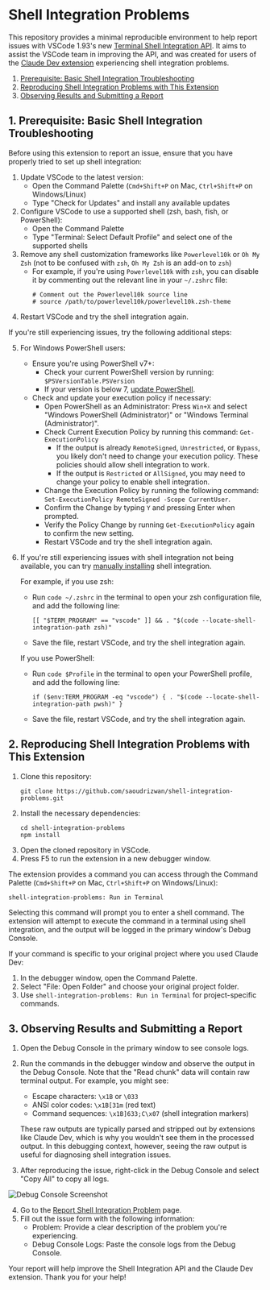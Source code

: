 # Shell Integration Problems

This repository provides a minimal reproducible environment to help report issues with VSCode 1.93's new [Terminal Shell Integration API](https://code.visualstudio.com/updates/v1_93#_terminal-shell-integration-api). It aims to assist the VSCode team in improving the API, and was created for users of the [Claude Dev extension](https://github.com/saoudrizwan/claude-dev) experiencing shell integration problems.

1. [Prerequisite: Basic Shell Integration Troubleshooting](#1-prerequisite-basic-shell-integration-troubleshooting)
2. [Reproducing Shell Integration Problems with This Extension](#2-reproducing-shell-integration-problems-with-this-extension)
3. [Observing Results and Submitting a Report](#3-observing-results-and-submitting-a-report)

## 1. Prerequisite: Basic Shell Integration Troubleshooting

Before using this extension to report an issue, ensure that you have properly tried to set up shell integration:

1. Update VSCode to the latest version:
    - Open the Command Palette (`Cmd+Shift+P` on Mac, `Ctrl+Shift+P` on Windows/Linux)
    - Type "Check for Updates" and install any available updates
2. Configure VSCode to use a supported shell (zsh, bash, fish, or PowerShell):
    - Open the Command Palette
    - Type "Terminal: Select Default Profile" and select one of the supported shells
3. Remove any shell customization frameworks like `Powerlevel10k` or `Oh My Zsh` (not to be confused with `zsh`, `Oh My Zsh` is an add-on to `zsh`)
    - For example, if you're using `Powerlevel10k` with `zsh`, you can disable it by commenting out the relevant line in your `~/.zshrc` file:
        ```
        # Comment out the Powerlevel10k source line
        # source /path/to/powerlevel10k/powerlevel10k.zsh-theme
        ```
4. Restart VSCode and try the shell integration again.

If you're still experiencing issues, try the following additional steps:

5. For Windows PowerShell users:
    - Ensure you're using PowerShell v7+:
        - Check your current PowerShell version by running: `$PSVersionTable.PSVersion`
        - If your version is below 7, [update PowerShell](https://learn.microsoft.com/en-us/powershell/scripting/whats-new/migrating-from-windows-powershell-51-to-powershell-7?view=powershell-7.4#installing-powershell-7).
    - Check and update your execution policy if necessary:
        - Open PowerShell as an Administrator: Press `Win+X` and select "Windows PowerShell (Administrator)" or "Windows Terminal (Administrator)".
        - Check Current Execution Policy by running this command: `Get-ExecutionPolicy`
            - If the output is already `RemoteSigned`, `Unrestricted`, or `Bypass`, you likely don't need to change your execution policy. These policies should allow shell integration to work.
            - If the output is `Restricted` or `AllSigned`, you may need to change your policy to enable shell integration.
        - Change the Execution Policy by running the following command: `Set-ExecutionPolicy RemoteSigned -Scope CurrentUser`.
        - Confirm the Change by typing `Y` and pressing Enter when prompted.
        - Verify the Policy Change by running `Get-ExecutionPolicy` again to confirm the new setting.
        - Restart VSCode and try the shell integration again.
6. If you're still experiencing issues with shell integration not being available, you can try [manually installing](https://code.visualstudio.com/docs/terminal/shell-integration#_manual-installation) shell integration.

    For example, if you use zsh:

    - Run `code ~/.zshrc` in the terminal to open your zsh configuration file, and add the following line:
        ```
        [[ "$TERM_PROGRAM" == "vscode" ]] && . "$(code --locate-shell-integration-path zsh)"
        ```
    - Save the file, restart VSCode, and try the shell integration again.

    If you use PowerShell:

    - Run `code $Profile` in the terminal to open your PowerShell profile, and add the following line:
        ```
        if ($env:TERM_PROGRAM -eq "vscode") { . "$(code --locate-shell-integration-path pwsh)" }
        ```
    - Save the file, restart VSCode, and try the shell integration again.

## 2. Reproducing Shell Integration Problems with This Extension

1. Clone this repository:
    ```
    git clone https://github.com/saoudrizwan/shell-integration-problems.git
    ```
2. Install the necessary dependencies:
    ```
    cd shell-integration-problems
    npm install
    ```
3. Open the cloned repository in VSCode.
4. Press F5 to run the extension in a new debugger window.

The extension provides a command you can access through the Command Palette (`Cmd+Shift+P` on Mac, `Ctrl+Shift+P` on Windows/Linux):

`shell-integration-problems: Run in Terminal`

Selecting this command will prompt you to enter a shell command. The extension will attempt to execute the command in a terminal using shell integration, and the output will be logged in the primary window's Debug Console.

If your command is specific to your original project where you used Claude Dev:

1. In the debugger window, open the Command Palette.
2. Select "File: Open Folder" and choose your original project folder.
3. Use `shell-integration-problems: Run in Terminal` for project-specific commands.

## 3. Observing Results and Submitting a Report

1. Open the Debug Console in the primary window to see console logs.
2. Run the commands in the debugger window and observe the output in the Debug Console. Note that the "Read chunk" data will contain raw terminal output. For example, you might see:

    - Escape characters: `\x1B` or `\033`
    - ANSI color codes: `\x1B[31m` (red text)
    - Command sequences: `\x1B]633;C\x07` (shell integration markers)

    These raw outputs are typically parsed and stripped out by extensions like Claude Dev, which is why you wouldn't see them in the processed output. In this debugging context, however, seeing the raw output is useful for diagnosing shell integration issues.

3. After reproducing the issue, right-click in the Debug Console and select "Copy All" to copy all logs.

![Debug Console Screenshot](https://github.com/user-attachments/assets/cdf046e2-eb8c-4386-82ba-f70a2e5daef3)

4. Go to the [Report Shell Integration Problem](https://github.com/saoudrizwan/shell-integration-problems/issues/new?template=shell_integration_problem.yml) page.
5. Fill out the issue form with the following information:
    - Problem: Provide a clear description of the problem you're experiencing.
    - Debug Console Logs: Paste the console logs from the Debug Console.

Your report will help improve the Shell Integration API and the Claude Dev extension. Thank you for your help!
